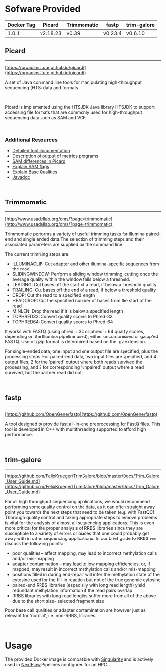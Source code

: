 # Sofware Provided

| Docker Tag | Picard    | Trimmomatic | fastp   | trim-galore |
|------------|-----------|-------------|---------|-------------|
| 1.0.1      | v2.18.23  | v0.39       | v0.23.4 | v0.6.10     |


## Picard
---

[https://broadinstitute.github.io/picard/](https://broadinstitute.github.io/picard/)


A set of Java command line tools for manipulating high-throughput sequencing (HTS) data and formats.

<br>

Picard is implemented using the HTSJDK Java library HTSJDK to support accessing file formats that are commonly used for high-throughput sequencing data such as SAM and VCF.

<br>

### Additional Resources

* [Detailed tool documentation](https://broadinstitute.github.io/picard/command-line-overview.html#Overview)
* [Description of output of metrics programs](https://broadinstitute.github.io/picard/picard-metric-definitions.html)
* [SAM differences in Picard](https://broadinstitute.github.io/picard/sam-differences.html)
* [Explain SAM flags](https://broadinstitute.github.io/picard/explain-flags.html)
* [Explain Base Qualities](https://broadinstitute.github.io/picard/explain-qualities.html)
* [Javadoc](http://broadinstitute.github.io/picard/javadoc/picard/index.html)

<br>

## Trimmomatic
---

[http://www.usadellab.org/cms/?page=trimmomatic](http://www.usadellab.org/cms/?page=trimmomatic)


Trimmomatic performs a variety of useful trimming tasks for illumina paired-end and single ended data.The selection of trimming steps and their associated parameters are supplied on the command line.

The current trimming steps are:

* ILLUMINACLIP: Cut adapter and other illumina-specific sequences from the read.
* SLIDINGWINDOW: Perform a sliding window trimming, cutting once the average quality within the window falls below a threshold.
* LEADING: Cut bases off the start of a read, if below a threshold quality
* TRAILING: Cut bases off the end of a read, if below a threshold quality
* CROP: Cut the read to a specified length
* HEADCROP: Cut the specified number of bases from the start of the read
* MINLEN: Drop the read if it is below a specified length
* TOPHRED33: Convert quality scores to Phred-33
* TOPHRED64: Convert quality scores to Phred-64

It works with FASTQ (using phred + 33 or phred + 64 quality scores, depending on the Illumina pipeline used), either uncompressed or gzipp'ed FASTQ. Use of gzip format is determined based on the .gz extension.

For single-ended data, one input and one output file are specified, plus the processing steps. For paired-end data, two input files are specified, and 4 output files, 2 for the 'paired' output where both reads survived the processing, and 2 for corresponding 'unpaired' output where a read survived, but the partner read did not.

<br>

## fastp
---

[https://github.com/OpenGene/fastp](https://github.com/OpenGene/fastp)


A tool designed to provide fast all-in-one preprocessing for FastQ files. This tool is developed in C++ with multithreading supported to afford high performance.

<br>

## trim-galore
---

[https://github.com/FelixKrueger/TrimGalore/blob/master/Docs/Trim_Galore_User_Guide.md](https://github.com/FelixKrueger/TrimGalore/blob/master/Docs/Trim_Galore_User_Guide.md)


For all high throughput sequencing applications, we would recommend performing some quality control on the data, as it can often straight away point you towards the next steps that need to be taken (e.g. with FastQC). Thorough quality control and taking appropriate steps to remove problems is vital for the analysis of almost all sequencing applications. This is even more critical for the proper analysis of RRBS libraries since they are susceptible to a variety of errors or biases that one could probably get away with in other sequencing applications. In our brief guide to RRBS we discuss the following points:

* poor qualities – affect mapping, may lead to incorrect methylation calls and/or mis-mapping
* adapter contamination – may lead to low mapping efficiencies, or, if mapped, may result in incorrect methylation calls and/or mis-mapping
* positions filled in during end-repair will infer the methylation state of the cytosine used for the fill-in reaction but not of the true genomic cytosine
* paired-end RRBS libraries (especially with long read length) yield redundant methylation information if the read pairs overlap
* RRBS libraries with long read lengths suffer more from all of the above due to the short size- selected fragment size

Poor base call qualities or adapter contamination are however just as relevant for 'normal', i.e. non-RRBS, libraries.

<br>

# Usage

The provided Docker image is compatible with [Singularity](https://sylabs.io/docs/) and is actively used in [NextFlow](https://www.nextflow.io/) Pipelines configured for an HPC.

<br>
